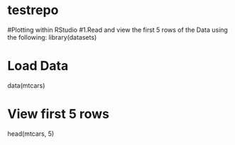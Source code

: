 # testrepo

#Plotting within RStudio
#1.Read and view the first 5 rows of the Data using the following:
library(datasets)
# Load Data
data(mtcars)
# View first 5 rows
head(mtcars, 5)
